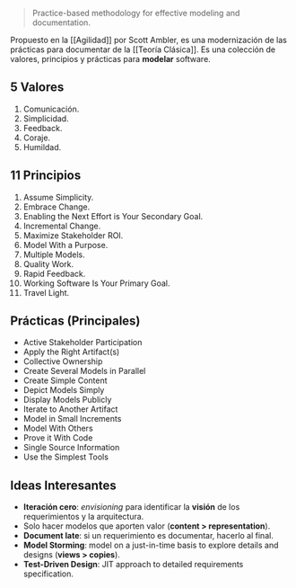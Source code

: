 >Practice-based methodology for effective modeling and documentation.

Propuesto en la [[Agilidad]] por Scott Ambler, es una modernización de las prácticas para documentar de la [[Teoría Clásica]]. Es una colección de valores, principios y prácticas para **modelar** software.

## 5 Valores

1. Comunicación.
2. Simplicidad.
3. Feedback.
4. Coraje.
5. Humildad.

## 11 Principios

1. Assume Simplicity.
2. Embrace Change.
3. Enabling the Next Effort is Your Secondary Goal.
4. Incremental Change.
5. Maximize Stakeholder ROI.
6. Model With a Purpose.
7. Multiple Models.
8. Quality Work.
9. Rapid Feedback.
10. Working Software Is Your Primary Goal.
11. Travel Light.

## Prácticas (Principales)

- Active Stakeholder Participation
- Apply the Right Artifact(s)
- Collective Ownership
- Create Several Models in Parallel
- Create Simple Content
- Depict Models Simply
- Display Models Publicly
- Iterate to Another Artifact
- Model in Small Increments
- Model With Others
- Prove it With Code
- Single Source Information
- Use the Simplest Tools

## Ideas Interesantes

- **Iteración cero**: *envisioning* para identificar la **visión** de los requerimientos y la arquitectura.
- Solo hacer modelos que aporten valor (**content > representation**).
- **Document late**: si un requerimiento es documentar, hacerlo al final.
- **Model Storming**: model on a just-in-time basis to explore details and designs (**views > copies**).
- **Test-Driven Design**: JIT approach to detailed requirements specification.